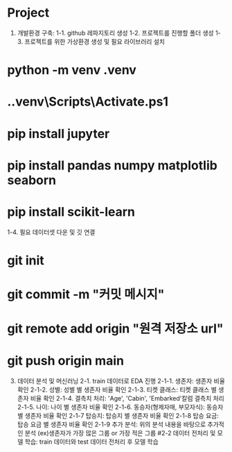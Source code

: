 # Project
1. 개발환경 구축:
1-1. github 레파지토리 생성
1-2. 프로젝트를 진행할 폴더 생성
1-3. 프로젝트를 위한 가상환경 생성 및 필요 라이브러리 설치
# python -m venv .venv
# .\.venv\Scripts\Activate.ps1
# pip install jupyter
# pip install pandas numpy matplotlib seaborn
# pip install scikit-learn
1-4. 필요 데이터셋 다운 및 깃 연결
# git init
# git commit -m "커밋 메시지"
# git remote add origin "원격 저장소 url"
# git push origin main
3. 데이터 분석 및 머신러닝
2-1. train 데이터로 EDA 진행
2-1-1. 생존자:
    생존자 비율 확인
2-1-2. 성별:
    성별 별 생존자 비율 확인
2-1-3. 티켓 클래스:
    티켓 클래스 별 생존자 비율 확인
2-1-4. 결측치 처리:
    'Age', 'Cabin', 'Embarked'칼럼 결측치 처리
2-1-5. 나이:
    나이 별 생존자 비율 확인
2-1-6. 동승자(형제자매, 부모자식):
    동승자 별 생존자 비율 확인
2-1-7 탑승지:
    탑승지 별 생존자 비율 확인
2-1-8 탑승 요금:
    탑승 요금 별 생존자 비율 확인
2-1-9 추가 분석:
    위의 분석 내용을 바탕으로 추가적인 분석 (ex)생존자가 가장 많은 그룹 or 가장 적은 그룹
#2-2 데이터 전처리 및 모델 학습:
    train 데이터와 test 데이터 전처리 후 모델 학습